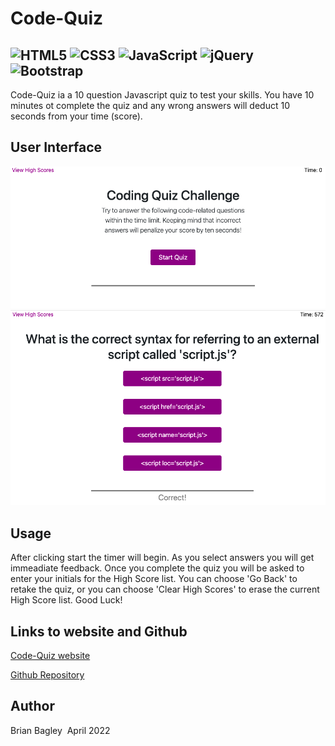 # Code-Quiz

![HTML5](https://img.shields.io/badge/html5-%23E34F26.svg?style=for-the-badge&logo=html5&logoColor=white)
![CSS3](https://img.shields.io/badge/css3-%231572B6.svg?style=for-the-badge&logo=css3&logoColor=white)
![JavaScript](https://img.shields.io/badge/javascript-%23323330.svg?style=for-the-badge&logo=javascript&logoColor=%23F7DF1E)
![jQuery](https://img.shields.io/badge/jquery-%230769AD.svg?style=for-the-badge&logo=jquery&logoColor=white)
![Bootstrap](https://img.shields.io/badge/bootstrap-%23563D7C.svg?style=for-the-badge&logo=bootstrap&logoColor=white)
---

Code-Quiz ia a 10 question Javascript quiz to test your skills. You have 10 minutes ot complete the quiz and any wrong answers will deduct 10 seconds from your time (score).
​
## User Interface
<img src="./assets/images/codequiz.png" alt="Code-Quiz start screen" width="800"/>

<img src="./assets/images/codequiz2.png" alt="Code-Quiz question screen" width="800"/>

## Usage
After clicking start the timer will begin. As you select answers you will get immeadiate feedback. Once you complete the quiz you will be asked to enter your initials for the High Score list. You can choose 'Go Back' to retake the quiz, or you can choose 'Clear High Scores' to erase the current High Score list. Good Luck!

## Links to website and Github
[Code-Quiz website](https://bagl0025.github.io/Code-Quiz/)

[Github Repository](https://github.com/bagl0025/Code-Quiz.git)

## Author
Brian Bagley
​
April 2022
